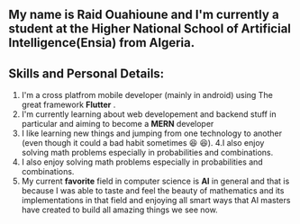 ## My name is Raid Ouahioune and I'm currently a student at the Higher National School of Artificial Intelligence(Ensia) from Algeria.
## Skills and Personal Details:
1. I'm a cross platfrom mobile developer (mainly in android) using The great framework **Flutter** .
2. I'm currently learning about web developement and backend stuff in particular and aiming to become a **MERN** developer
3. I like learning new things and jumping from one technology to another (even though it could a bad habit sometimes :laughing:
:satisfied:).
4.I also enjoy solving math problems especially in probabilities and combinations.
4. I also enjoy solving math problems especially in probabilities and combinations.
5. My current **favorite** field in computer science is **AI** in general and that is because I was able to taste and feel the beauty of mathematics and its implementations in that field and enjoying all smart ways that AI masters have created to build all amazing things we see now.
